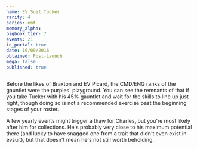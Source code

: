 ```yaml
---
name: EV Suit Tucker
rarity: 4
series: ent
memory_alpha:
bigbook_tier: 7
events: 21
in_portal: true
date: 16/09/2016
obtained: Post-Launch
mega: false
published: true
---
```


Before the likes of Braxton and EV Picard, the CMD/ENG ranks of the gauntlet were the purples' playground. You can see the remnants of that if you take Tucker with his 45% gauntlet and wait for the skills to line up just right, though doing so is not a recommended exercise past the beginning stages of your roster.

A few yearly events might trigger a thaw for Charles, but you're most likely after him for collections. He's probably very close to his maximum potential there (and lucky to have snagged one from a trait that didn't even exist in evsuit), but that doesn't mean he's not still worth beholding.
